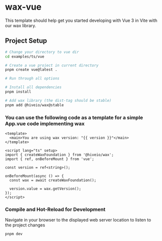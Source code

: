# wax-vue

This template should help get you started developing with Vue 3 in Vite with our wax library.

## Project Setup

```sh
# Change your directory to vue dir
cd examples/ts/vue

# Create a vue project in current directory
pnpm create vue@latest .

# Run through all options

# Install all dependencies
pnpm install

# Add wax library (the dist-tag should be stable)
pnpm add @hiveio/wax@stable
```

### You can use the following code as a template for a simple App.vue code implementing wax

```vue
<template>
  <main>You are using wax version: "{{ version }}"</main>
</template>

<script lang="ts" setup>
import { createWaxFoundation } from '@hiveio/wax';
import { ref, onBeforeMount } from 'vue';

const version = ref<string>();

onBeforeMount(async () => {
  const wax = await createWaxFoundation();

  version.value = wax.getVersion();
});
</script>
```

### Compile and Hot-Reload for Development

Navigate in your browser to the displayed web server location to listen to the project changes

```sh
pnpm dev
```
